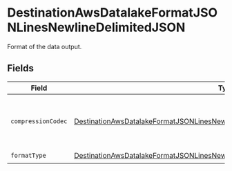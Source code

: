 # DestinationAwsDatalakeFormatJSONLinesNewlineDelimitedJSON

Format of the data output.


## Fields

| Field                                                                                                                                                                                         | Type                                                                                                                                                                                          | Required                                                                                                                                                                                      | Description                                                                                                                                                                                   |
| --------------------------------------------------------------------------------------------------------------------------------------------------------------------------------------------- | --------------------------------------------------------------------------------------------------------------------------------------------------------------------------------------------- | --------------------------------------------------------------------------------------------------------------------------------------------------------------------------------------------- | --------------------------------------------------------------------------------------------------------------------------------------------------------------------------------------------- |
| `compressionCodec`                                                                                                                                                                            | [DestinationAwsDatalakeFormatJSONLinesNewlineDelimitedJSONCompressionCodecOptional](../../models/shared/DestinationAwsDatalakeFormatJSONLinesNewlineDelimitedJSONCompressionCodecOptional.md) | :heavy_minus_sign:                                                                                                                                                                            | The compression algorithm used to compress data.                                                                                                                                              |
| `formatType`                                                                                                                                                                                  | [DestinationAwsDatalakeFormatJSONLinesNewlineDelimitedJSONFormatTypeWildcard](../../models/shared/DestinationAwsDatalakeFormatJSONLinesNewlineDelimitedJSONFormatTypeWildcard.md)             | :heavy_check_mark:                                                                                                                                                                            | N/A                                                                                                                                                                                           |